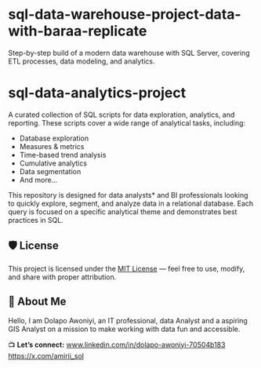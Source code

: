 # sql-data-warehouse-project-data-with-baraa-replicate
Step-by-step build of a modern data warehouse with SQL Server, covering ETL processes, data modeling, and analytics.

# sql-data-analytics-project

A curated collection of SQL scripts for data exploration, analytics, and reporting. These scripts cover a wide range of analytical tasks, including:

* Database exploration
* Measures & metrics
* Time-based trend analysis
* Cumulative analytics
* Data segmentation
* And more…

This repository is designed for data analysts* and BI professionals looking to quickly explore, segment, and analyze data in a relational database. Each query is focused on a specific analytical theme and demonstrates best practices in SQL.


## 🛡️ License

This project is licensed under the [MIT License](LICENSE) — feel free to use, modify, and share with proper attribution.


## 🌟 About Me

Hello, I am Dolapo Awoniyi, an IT professional, data Analyst and a aspiring GIS Analyst on a mission to make working with data fun and accessible.

📺 **Let’s connect:**
www.linkedin.com/in/dolapo-awoniyi-70504b183
https://x.com/amirii_sol
